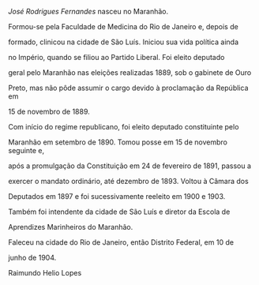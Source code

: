 

*José Rodrigues Fernandes* nasceu no Maranhão.



Formou-se pela Faculdade de Medicina do Rio de Janeiro e, depois de

formado, clinicou na cidade de São Luís. Iniciou sua vida política ainda

no Império, quando se filiou ao Partido Liberal. Foi eleito deputado

geral pelo Maranhão nas eleições realizadas 1889, sob o gabinete de Ouro

Preto, mas não pôde assumir o cargo devido à proclamação da República em

15 de novembro de 1889.



Com início do regime republicano, foi eleito deputado constituinte pelo

Maranhão em setembro de 1890. Tomou posse em 15 de novembro seguinte e,

após a promulgação da Constituição em 24 de fevereiro de 1891, passou a

exercer o mandato ordinário, até dezembro de 1893. Voltou à Câmara dos

Deputados em 1897 e foi sucessivamente reeleito em 1900 e 1903.



Também foi intendente da cidade de São Luís e diretor da Escola de

Aprendizes Marinheiros do Maranhão.



Faleceu na cidade do Rio de Janeiro, então Distrito Federal, em 10 de

junho de 1904.



Raimundo Helio Lopes



